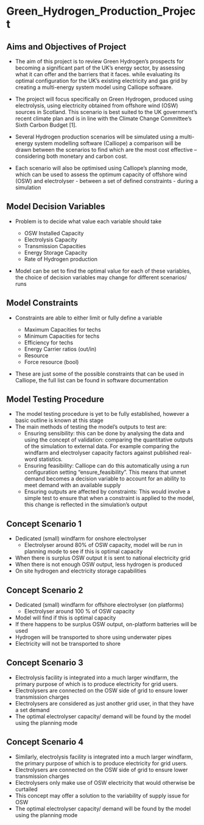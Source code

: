 # Green_Hydrogen_Production_Project

## Aims and Objectives of Project
- The aim of this project is to review Green Hydrogen’s prospects for becoming a significant part of the UK’s energy sector, by assessing what it can offer and the barriers that it faces. while evaluating its optimal configuration for the UK’s existing electricity and gas grid by creating a multi-energy system model using Calliope software.

- The project will focus specifically on Green Hydrogen, produced using electrolysis, using electricity obtained from offshore wind (OSW) sources in Scotland. This scenario is best suited to the UK government’s recent climate plan and is in line with the Climate Change Committee’s Sixth Carbon Budget [1].

- Several Hydrogen production scenarios will be simulated using a multi-energy system modelling software (Calliope) a comparison will be drawn between the scenarios to find which are the most cost effective – considering both monetary and carbon cost.

- Each scenario will also be optimised using Calliope’s planning mode, which can be used to assess the optimum capacity of offshore wind (OSW) and electrolyser - between a set of defined constraints - during a simulation

## Model Decision Variables
- Problem is to decide what value each variable should take

  - OSW Installed Capacity
  - Electrolysis Capacity
  - Transmission Capacities
  - Energy Storage Capacity
  - Rate of Hydrogen production

- Model can be set to find the optimal value for each of these variables, the choice of decision variables may change for different scenarios/ runs

## Model Constraints
- Constraints are able to either limit or fully define a variable

  - Maximum Capacities for techs
  - Minimum Capacities for techs
  - Efficiency for techs
  - Energy Carrier ratios (out/in)
  - Resource
  - Force resource (bool)

- These are just some of the possible constraints that can be used in Calliope, the full list can be found in software documentation

## Model Testing Procedure
- The model testing procedure is yet to be fully established, however a basic outline is known at this stage
- The main methods of testing the model’s outputs to test are:
  - Ensuring sensibility: this can be done by analysing the data and using the concept of validation: comparing the quantitative outputs of the simulation to external data.    For example comparing the windfarm and electrolyser capacity factors against published real-word statistics.
  - Ensuring feasibility: Calliope can do this automatically using a run configuration setting “ensure_feasibility”. This means that unmet demand becomes a decision variable to account for an ability to meet demand with an available supply
  - Ensuring outputs are affected by constraints: This would involve a simple test to ensure that when a constraint is applied to the model, this change is reflected in the simulation’s output

## Concept Scenario 1
- Dedicated (small) windfarm for onshore electrolyser
  - Electrolyser around 80% of OSW capacity, model will be run in planning mode to see if this is optimal capacity
- When there is surplus OSW output it is sent to national electricity grid
- When there is not enough OSW output, less hydrogen is produced
- On site hydrogen and electricity storage capabilities

## Concept Scenario 2
- Dedicated (small) windfarm for offshore electrolyser (on platforms)
  - Electrolyser around 100 % of OSW capacity
- Model will find if this is optimal capacity
- If there happens to be surplus OSW output, on-platform batteries will be used
- Hydrogen will be transported to shore using underwater pipes
- Electricity will not be transported to shore

## Concept Scenario 3
- Electrolysis facility is integrated into a much larger windfarm, the primary purpose of which is to produce electricity for grid users.
- Electrolysers are connected on the OSW side of grid to ensure lower transmission charges
- Electrolysers are considered as just another grid user, in that they have a set demand
- The optimal electrolyser capacity/ demand will be found by the model using the planning mode

## Concept Scenario 4
- Similarly, electrolysis facility is integrated into a much larger windfarm, the primary purpose of which is to produce electricity for grid users.
- Electrolysers are connected on the OSW side of grid to ensure lower transmission charges
- Electrolysers only make use of OSW electricity that would otherwise be curtailed
- This concept may offer a solution to the variability of supply issue for OSW
- The optimal electrolyser capacity/ demand will be found by the model using the planning mode



